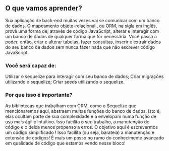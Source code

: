 ## O que vamos aprender?

Sua aplicação de back-end muitas vezes vai se comunicar com um banco de dados. O mapeamento objeto-relacional , ou ORM, na sigla em inglês, provê uma forma de, através de código JavaScript, alterar e interagir com um banco de dados de qualquer forma que for necessária. Você passa a poder, então, criar e alterar tabelas, fazer consultas, inserir e extrair dados do seu banco de dados sem nunca fazer nada que não escrever código JavaScript.

### Você será capaz de:

Utilizar o sequelize para interagir com seu banco de dados;
Criar migrações utilizando o sequelize;
Criar seeds utilizando o sequelize.

### Por que isso é importante?

As bibliotecas que trabalham com ORM, como o Sequelize que mencionaremos aqui, abstraem muitas funções do banco de dados. Isto é, elas ocultam parte de sua complexidade e a envelopam numa função de uso mais ágil e intuitivo. Isso facilita o seu trabalho, a manutenção do código e o deixa menos propenso a erros. O objetivo aqui é escrevermos um código simplificado ! Isso facilita (ou seja, barateia) a manutenção e extensão de códigos! É mais um passo no rumo do conhecimento avançado em qualidade de código que estamos vendo nesse bloco!
